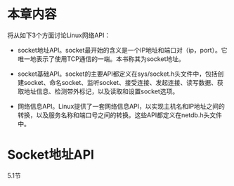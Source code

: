 # 本章内容

将从如下3个方面讨论Linux网络API：  

- socket地址API。socket最开始的含义是一个IP地址和端口对（ip，port）。它唯一地表示了使用TCP通信的一端。本书称其为socket地址。
- socket基础API。socket的主要API都定义在sys/socket.h头文件中，包括创建socket、命名socket、监听socket、接受连接、发起连接、读写数据、获取地址信息、检测带外标记，以及读取和设置socket选项。  

- 网络信息API。Linux提供了一套网络信息API，以实现主机名和IP地址之间的转换，以及服务名称和端口号之间的转换。这些API都定义在netdb.h头文件中。





# Socket地址API

5.1节